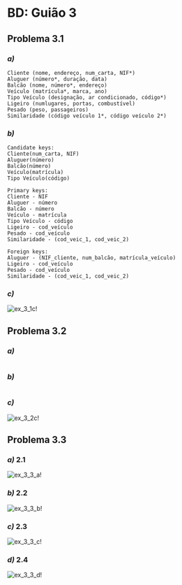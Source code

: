 # BD: Guião 3


## ​Problema 3.1
 
### *a)*

```
Cliente (nome, endereço, num_carta, NIF*)
Aluguer (número*, duração, data)
Balcão (nome, número*, endereço)
Veículo (matrícula*, marca, ano)
Tipo Veículo (designação, ar condicionado, código*)
Ligeiro (numlugares, portas, combustível)
Pesado (peso, passageiros)
Similaridade (código veículo 1*, código veículo 2*)
```


### *b)* 

```
Candidate keys:
Cliente(num_carta, NIF)
Aluguer(número)
Balcão(número)
Veículo(matrícula)
Tipo Veículo(código)

Primary keys:
Cliente - NIF
Aluguer - número
Balcão - número
Veículo - matrícula
Tipo Veículo - código
Ligeiro - cod_veículo
Pesado - cod_veículo
Similaridade - (cod_veic_1, cod_veic_2)

Foreign keys:
Aluguer - (NIF_cliente, num_balcão, matrícula_veículo)
Ligeiro - cod_veículo
Pesado - cod_veículo
Similaridade - (cod_veic_1, cod_veic_2)
```


### *c)* 

![ex_3_1c!](ex_3_1c.jpg "AnImage")


## ​Problema 3.2

### *a)*

```

```


### *b)* 

```

```


### *c)* 

![ex_3_2c!](ex_3_2c.jpg "AnImage")


## ​Problema 3.3


### *a)* 2.1

![ex_3_3_a!](ex_3_3a.jpg "AnImage")

### *b)* 2.2

![ex_3_3_b!](ex_3_3b.jpg "AnImage")

### *c)* 2.3

![ex_3_3_c!](ex_3_3c.jpg "AnImage")

### *d)* 2.4

![ex_3_3_d!](ex_3_3d.jpg "AnImage")